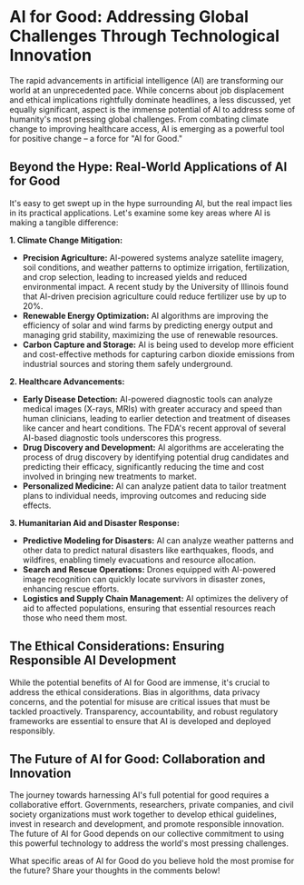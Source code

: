 # AI for Good: Addressing Global Challenges Through Technological Innovation

The rapid advancements in artificial intelligence (AI) are transforming our world at an unprecedented pace.  While concerns about job displacement and ethical implications rightfully dominate headlines, a less discussed, yet equally significant, aspect is the immense potential of AI to address some of humanity's most pressing global challenges.  From combating climate change to improving healthcare access, AI is emerging as a powerful tool for positive change – a force for "AI for Good."

## Beyond the Hype: Real-World Applications of AI for Good

It's easy to get swept up in the hype surrounding AI, but the real impact lies in its practical applications.  Let's examine some key areas where AI is making a tangible difference:

**1. Climate Change Mitigation:**

* **Precision Agriculture:** AI-powered systems analyze satellite imagery, soil conditions, and weather patterns to optimize irrigation, fertilization, and crop selection, leading to increased yields and reduced environmental impact.  A recent study by the University of Illinois found that AI-driven precision agriculture could reduce fertilizer use by up to 20%.
* **Renewable Energy Optimization:** AI algorithms are improving the efficiency of solar and wind farms by predicting energy output and managing grid stability, maximizing the use of renewable resources.
* **Carbon Capture and Storage:**  AI is being used to develop more efficient and cost-effective methods for capturing carbon dioxide emissions from industrial sources and storing them safely underground.

**2. Healthcare Advancements:**

* **Early Disease Detection:** AI-powered diagnostic tools can analyze medical images (X-rays, MRIs) with greater accuracy and speed than human clinicians, leading to earlier detection and treatment of diseases like cancer and heart conditions.  The FDA's recent approval of several AI-based diagnostic tools underscores this progress.
* **Drug Discovery and Development:** AI algorithms are accelerating the process of drug discovery by identifying potential drug candidates and predicting their efficacy, significantly reducing the time and cost involved in bringing new treatments to market.
* **Personalized Medicine:** AI can analyze patient data to tailor treatment plans to individual needs, improving outcomes and reducing side effects.

**3. Humanitarian Aid and Disaster Response:**

* **Predictive Modeling for Disasters:** AI can analyze weather patterns and other data to predict natural disasters like earthquakes, floods, and wildfires, enabling timely evacuations and resource allocation.
* **Search and Rescue Operations:** Drones equipped with AI-powered image recognition can quickly locate survivors in disaster zones, enhancing rescue efforts.
* **Logistics and Supply Chain Management:** AI optimizes the delivery of aid to affected populations, ensuring that essential resources reach those who need them most.


## The Ethical Considerations: Ensuring Responsible AI Development

While the potential benefits of AI for Good are immense, it's crucial to address the ethical considerations.  Bias in algorithms, data privacy concerns, and the potential for misuse are critical issues that must be tackled proactively.  Transparency, accountability, and robust regulatory frameworks are essential to ensure that AI is developed and deployed responsibly.


##  The Future of AI for Good: Collaboration and Innovation

The journey towards harnessing AI's full potential for good requires a collaborative effort. Governments, researchers, private companies, and civil society organizations must work together to develop ethical guidelines, invest in research and development, and promote responsible innovation.  The future of AI for Good depends on our collective commitment to using this powerful technology to address the world's most pressing challenges.


What specific areas of AI for Good do you believe hold the most promise for the future?  Share your thoughts in the comments below!
